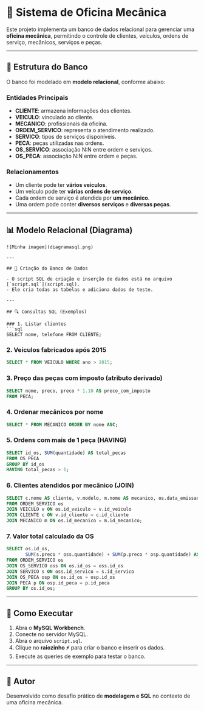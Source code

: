 # 📌 Sistema de Oficina Mecânica

Este projeto implementa um banco de dados relacional para gerenciar uma **oficina mecânica**, permitindo o controle de clientes, veículos, ordens de serviço, mecânicos, serviços e peças.

---

## 🔧 Estrutura do Banco

O banco foi modelado em **modelo relacional**, conforme abaixo:

### Entidades Principais
- **CLIENTE**: armazena informações dos clientes.
- **VEICULO**: vinculado ao cliente.
- **MECANICO**: profissionais da oficina.
- **ORDEM_SERVICO**: representa o atendimento realizado.
- **SERVICO**: tipos de serviços disponíveis.
- **PECA**: peças utilizadas nas ordens.
- **OS_SERVICO**: associação N:N entre ordem e serviços.
- **OS_PECA**: associação N:N entre ordem e peças.

### Relacionamentos
- Um cliente pode ter **vários veículos**.
- Um veículo pode ter **várias ordens de serviço**.
- Cada ordem de serviço é atendida por **um mecânico**.
- Uma ordem pode conter **diversos serviços** e **diversas peças**.

---

## 📊 Modelo Relacional (Diagrama)

```
![Minha imagem](diagramasql.png)

---

## 💾 Criação do Banco de Dados

- O script SQL de criação e inserção de dados está no arquivo [`script.sql`](script.sql).  
- Ele cria todas as tabelas e adiciona dados de teste.

---

## 🔍 Consultas SQL (Exemplos)

### 1. Listar clientes
```sql
SELECT nome, telefone FROM CLIENTE;
```

### 2. Veículos fabricados após 2015
```sql
SELECT * FROM VEICULO WHERE ano > 2015;
```

### 3. Preço das peças com imposto (atributo derivado)
```sql
SELECT nome, preco, preco * 1.10 AS preco_com_imposto
FROM PECA;
```

### 4. Ordenar mecânicos por nome
```sql
SELECT * FROM MECANICO ORDER BY nome ASC;
```

### 5. Ordens com mais de 1 peça (HAVING)
```sql
SELECT id_os, SUM(quantidade) AS total_pecas
FROM OS_PECA
GROUP BY id_os
HAVING total_pecas > 1;
```

### 6. Clientes atendidos por mecânico (JOIN)
```sql
SELECT c.nome AS cliente, v.modelo, m.nome AS mecanico, os.data_emissao
FROM ORDEM_SERVICO os
JOIN VEICULO v ON os.id_veiculo = v.id_veiculo
JOIN CLIENTE c ON v.id_cliente = c.id_cliente
JOIN MECANICO m ON os.id_mecanico = m.id_mecanico;
```

### 7. Valor total calculado da OS
```sql
SELECT os.id_os,
       SUM(s.preco * oss.quantidade) + SUM(p.preco * osp.quantidade) AS valor_total
FROM ORDEM_SERVICO os
JOIN OS_SERVICO oss ON os.id_os = oss.id_os
JOIN SERVICO s ON oss.id_servico = s.id_servico
JOIN OS_PECA osp ON os.id_os = osp.id_os
JOIN PECA p ON osp.id_peca = p.id_peca
GROUP BY os.id_os;
```

---

## 🚀 Como Executar

1. Abra o **MySQL Workbench**.  
2. Conecte no servidor MySQL.  
3. Abra o arquivo `script.sql`.  
4. Clique no **raiozinho ⚡** para criar o banco e inserir os dados.  
5. Execute as queries de exemplo para testar o banco.

---

## 📌 Autor

Desenvolvido como desafio prático de **modelagem e SQL** no contexto de uma oficina mecânica.
